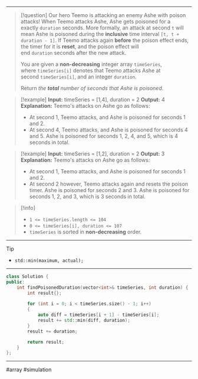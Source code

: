 ___

> [!question] 
> Our hero Teemo is attacking an enemy Ashe with poison attacks! When Teemo attacks Ashe, Ashe gets poisoned for a exactly `duration` seconds. More formally, an attack at second `t` will mean Ashe is poisoned during the **inclusive** time interval `[t, t + duration - 1]`. If Teemo attacks again **before** the poison effect ends, the timer for it is **reset**, and the poison effect will end `duration` seconds after the new attack.
> 
> You are given a **non-decreasing** integer array `timeSeries`, where `timeSeries[i]` denotes that Teemo attacks Ashe at second `timeSeries[i]`, and an integer `duration`.
> 
> Return _the **total** number of seconds that Ashe is poisoned_. 

> [!example] 
> **Input:** timeSeries = [1,4], duration = 2
> **Output:** 4
> **Explanation:** Teemo's attacks on Ashe go as follows:
> - At second 1, Teemo attacks, and Ashe is poisoned for seconds 1 and 2.
> - At second 4, Teemo attacks, and Ashe is poisoned for seconds 4 and 5.
Ashe is poisoned for seconds 1, 2, 4, and 5, which is 4 seconds in total. 

> [!example] 
> **Input:** timeSeries = [1,2], duration = 2
> **Output:** 3
> **Explanation:** Teemo's attacks on Ashe go as follows:
> - At second 1, Teemo attacks, and Ashe is poisoned for seconds 1 and 2.
> - At second 2 however, Teemo attacks again and resets the poison timer. Ashe is poisoned for seconds 2 and 3.
Ashe is poisoned for seconds 1, 2, and 3, which is 3 seconds in total. 

> [!info] 
> - `1 <= timeSeries.length <= 104`
> - `0 <= timeSeries[i], duration <= 107`
> - `timeSeries` is sorted in **non-decreasing** order. 

___

> [!tip] 
> - `std::min(maximum, actual);` 

___

```cpp
class Solution {
public:
    int findPoisonedDuration(vector<int>& timeSeries, int duration) {
        int result{};
        
        for (int i = 0; i < timeSeries.size() - 1; i++)
        {
            auto diff = timeSeries[i + 1] - timeSeries[i];
            result += std::min(diff, duration);
        }
        result += duration;

        return result;
    }
};
```

___

#array #simulation